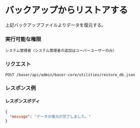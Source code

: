 # バックアップからリストアする

上記バックアップファイルよりデータを復元する。

### 実行可能な権限
```
システム管理者（システム管理者の追加はユーパーユーザーのみ）
```

### リクエスト
```
POST /baser/api/admin/baser-core/utilities/restore_db.json
```

### レスポンス例
#### レスポンスボディ
```json
{
  "message": "データの復元が完了しました。"
}
```
